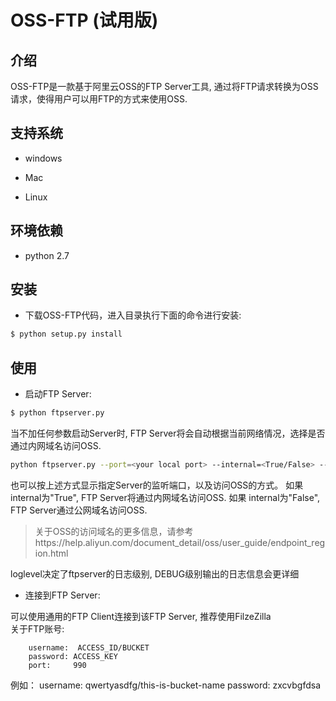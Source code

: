 # OSS-FTP (试用版)

## 介绍
OSS-FTP是一款基于阿里云OSS的FTP Server工具, 通过将FTP请求转换为OSS请求，使得用户可以用FTP的方式来使用OSS.

## 支持系统
* windows

* Mac

* Linux

## 环境依赖

* python 2.7

## 安装

* 下载OSS-FTP代码，进入目录执行下面的命令进行安装:

```bash
$ python setup.py install
```

## 使用
      
* 启动FTP Server:

```bash
$ python ftpserver.py
```     
当不加任何参数启动Server时, FTP Server将会自动根据当前网络情况，选择是否通过内网域名访问OSS.


```bash
python ftpserver.py --port=<your local port> --internal=<True/False> --loglevel=<DEBUG/INFO>
```        
也可以按上述方式显示指定Server的监听端口，以及访问OSS的方式。
如果 internal为"True", FTP Server将通过内网域名访问OSS.
如果 internal为"False", FTP Server通过公网域名访问OSS.
 
> 关于OSS的访问域名的更多信息，请参考https://help.aliyun.com/document_detail/oss/user_guide/endpoint_region.html

loglevel决定了ftpserver的日志级别, DEBUG级别输出的日志信息会更详细
 
* 连接到FTP Server:

可以使用通用的FTP Client连接到该FTP Server, 推荐使用FilzeZilla    
关于FTP账号:

        username:  ACCESS_ID/BUCKET
        password: ACCESS_KEY
        port:     990

例如：
        username: qwertyasdfg/this-is-bucket-name
        password: zxcvbgfdsa
